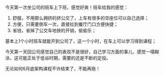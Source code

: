 今天第一次坐公司的班车上下班，感觉好爽！班车给我的感觉：

1. 舒服，不用那么拥挤的挤公交了，上车有很多的空座位可以自己选择；
2. 方便，只需要倒车一次，直接拉到餐厅门口方便快捷；
3. 省钱，省掉了公交车地铁的开销，偷偷乐；

基本上1个小时班车就能开到公司了，这一个小时，在车上可以学习得到课程；

今天第一天回公司感觉自己的表现不是很好，自己学习方面的事儿，感觉一塌糊涂，这可能正处于低谷时期，需要的还是不断的定投。

无论如何6月底架构课程不许结束了，不能再拖！


